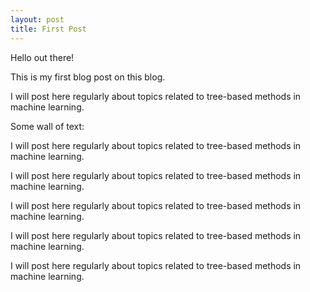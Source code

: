 ```yaml
---
layout: post
title: First Post
---
```


Hello out there!

This is my first blog post on this blog.

I will post here regularly about topics related to tree-based methods in machine learning.

Some wall of text:

I will post here regularly about topics related to tree-based methods in machine learning.

I will post here regularly about topics related to tree-based methods in machine learning.

I will post here regularly about topics related to tree-based methods in machine learning.

I will post here regularly about topics related to tree-based methods in machine learning.

I will post here regularly about topics related to tree-based methods in machine learning.
